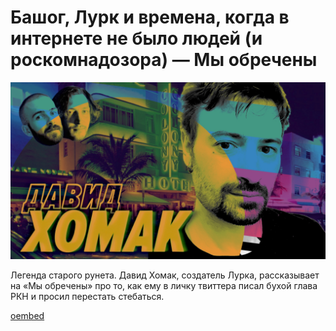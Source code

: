 # Башог, Лурк и времена, когда в интернете не было людей (и роскомнадозора) — Мы обречены

![preview](./preview.jpg)

Легенда старого рунета. Давид Хомак, создатель Лурка, рассказывает на «Мы обречены» про то, как ему в личку твиттера писал бухой глава РКН и просил перестать стебаться.

[oembed](https://youtu.be/yNiwecVn-fg?feature=shared)